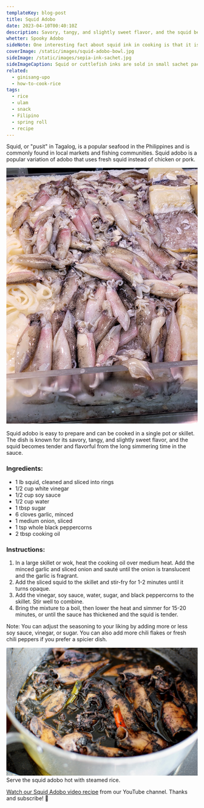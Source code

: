 ```yaml
---
templateKey: blog-post
title: Squid Adobo
date: 2023-04-10T00:40:10Z
description: Savory, tangy, and slightly sweet flavor, and the squid becomes tender and flavorful from the long simmering time in the sauce.
whetter: Spooky Adobo
sideNote: One interesting fact about squid ink in cooking is that it is often used as a natural food coloring. Its deep, black color is perfect for creating visually stunning dishes, and it can be used to add a dramatic flair to a range of dishes. Additionally, squid ink is also rich in nutrients, including protein, iron, and antioxidants, making it a healthy and flavorful addition to any meal.
coverImage: /static/images/squid-adobo-bowl.jpg
sideImage: /static/images/sepia-ink-sachet.jpg
sideImageCaption: Squid or cuttlefish inks are sold in small sachet pack for convinient one dish use
related: 
  - ginisang-upo
  - how-to-cook-rice
tags:
  - rice
  - ulam
  - snack
  - Filipino
  - spring roll
  - recipe
---
```

Squid, or "pusit" in Tagalog, is a popular seafood in the Philippines and is commonly found in local markets and fishing communities. Squid adobo is a popular variation of adobo that uses fresh squid instead of chicken or pork.

![Squid sold in the market](/static/images/pusit-market.jpg)

Squid adobo is easy to prepare and can be cooked in a single pot or skillet. The dish is known for its savory, tangy, and slightly sweet flavor, and the squid becomes tender and flavorful from the long simmering time in the sauce.

### Ingredients:
- 1 lb squid, cleaned and sliced into rings
- 1/2 cup white vinegar
- 1/2 cup soy sauce
- 1/2 cup water
- 1 tbsp sugar
- 6 cloves garlic, minced
- 1 medium onion, sliced
- 1 tsp whole black peppercorns
- 2 tbsp cooking oil

### Instructions:

1. In a large skillet or wok, heat the cooking oil over medium heat. Add the minced garlic and sliced onion and sauté until the onion is translucent and the garlic is fragrant.
2. Add the sliced squid to the skillet and stir-fry for 1-2 minutes until it turns opaque.
3. Add the vinegar, soy sauce, water, sugar, and black peppercorns to the skillet. Stir well to combine.
4. Bring the mixture to a boil, then lower the heat and simmer for 15-20 minutes, or until the sauce has thickened and the squid is tender.

Note: You can adjust the seasoning to your liking by adding more or less soy sauce, vinegar, or sugar. You can also add more chili flakes or fresh chili peppers if you prefer a spicier dish.

![Squid adobo in a pot](/static/images/squid-adobo-pan.jpg)
Serve the squid adobo hot with steamed rice.

[Watch our Squid Adobo video recipe](https://youtu.be/JXyMlmFa0w8) from our YouTube channel. Thanks and subscribe! 🦑

